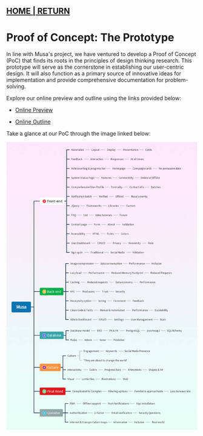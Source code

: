 ## [HOME | RETURN](https://github.com/plexoio/musa/blob/main/documentation/readme/design-thinking/design-thinking.md)

# Proof of Concept: The Prototype 

In line with Musa's project, we have ventured to develop a Proof of Concept (PoC) that finds its roots in the principles of design thinking research. This prototype will serve as the cornerstone in establishing our user-centric design. It will also function as a primary source of innovative ideas for implementation and provide comprehensive documentation for problem-solving.

Explore our online preview and outline using the links provided below:

- [Online Preview](https://gitmind.com/app/docs/m6w2km39)

- [Online Outline](https://gitmind.com/app/docs/m6w2km39?view=outline)

Take a glance at our PoC through the image linked below:

![PoC Prototype](https://github.com/plexoio/musa/blob/main/documentation/assets/img/design-thinking/poc-prototype.png)